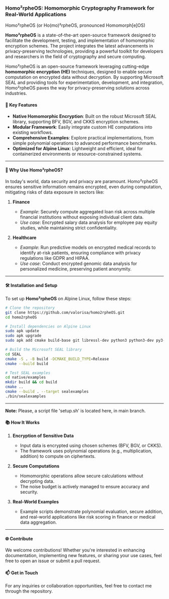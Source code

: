 ### **Homo²rpheOS: Homomorphic Cryptography Framework for Real-World Applications**

Homo²rpheOS (or Ho(mo)²rpheOS, pronounced Homomorph[e]OS)

**Homo²rpheOS** is a state-of-the-art open-source framework designed to facilitate the development, testing, and implementation of homomorphic encryption schemes. The project integrates the latest advancements in privacy-preserving technologies, providing a powerful toolkit for developers and researchers in the field of cryptography and secure computing.

Homo²rpheOS is an open-source framework leveraging cutting-edge **homomorphic encryption (HE)** techniques, designed to enable secure computation on encrypted data without decryption. By supporting Microsoft SEAL and providing tools for experimentation, development, and integration, Homo²rpheOS paves the way for privacy-preserving solutions across industries.

#### 🚀 **Key Features**
- **Native Homomorphic Encryption**: Built on the robust Microsoft SEAL library, supporting BFV, BGV, and CKKS encryption schemes.
- **Modular Framework**: Easily integrate custom HE computations into existing workflows.
- **Comprehensive Examples**: Explore practical implementations, from simple polynomial operations to advanced performance benchmarks.
- **Optimized for Alpine Linux**: Lightweight and efficient, ideal for containerized environments or resource-constrained systems.

---

#### 🌟 **Why Use Homo²rpheOS?**
In today's world, data security and privacy are paramount. Homo²rpheOS ensures sensitive information remains encrypted, even during computation, mitigating risks of data exposure in sectors like:

1. **Finance**  
   - *Example*: Securely compute aggregated loan risk across multiple financial institutions without exposing individual client data.  
   - *Use case*: Encrypted salary data analysis for employee pay equity studies, while maintaining strict confidentiality.  

2. **Healthcare**  
   - *Example*: Run predictive models on encrypted medical records to identify at-risk patients, ensuring compliance with privacy regulations like GDPR and HIPAA.  
   - *Use case*: Conduct encrypted genomic data analysis for personalized medicine, preserving patient anonymity.  

---

#### 🛠️ **Installation and Setup**  
To set up **Homo²rpheOS** on Alpine Linux, follow these steps:
```bash
# Clone the repository
git clone https://github.com/valorisa/homo2rpheOS.git
cd homo2rpheOS

# Install dependencies on Alpine Linux
sudo apk update
sudo apk upgrade
sudo apk add cmake build-base git libressl-dev python3 python3-dev py3-pip

# Build the Microsoft SEAL library
cd SEAL
cmake -S . -B build -DCMAKE_BUILD_TYPE=Release
cmake --build build

# Test SEAL examples
cd native/examples
mkdir build && cd build
cmake ..
cmake --build . --target sealexamples
./bin/sealexamples
```

---
 **Note:**
Please, a script file 'setup.sh' is located here, in main branch.
 
 #### 📚 **How It Works**  

1. **Encryption of Sensitive Data**  
   - Input data is encrypted using chosen schemes (BFV, BGV, or CKKS).
   - The framework uses polynomial operations (e.g., multiplication, addition) to compute on ciphertexts.  

2. **Secure Computations**  
   - Homomorphic operations allow secure calculations without decrypting data.
   - The noise budget is actively managed to ensure accuracy and security.

3. **Real-World Examples**  
   - Example scripts demonstrate polynomial evaluation, secure addition, and real-world applications like risk scoring in finance or medical data aggregation.

---

#### 🌐 **Contribute**  
We welcome contributions! Whether you're interested in enhancing documentation, implementing new features, or sharing your use cases, feel free to open an issue or submit a pull request.  

#### 📫 **Get in Touch**  
For any inquiries or collaboration opportunities, feel free to contact me through the repository.

